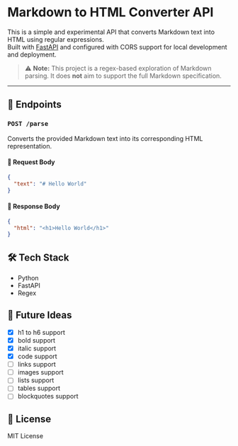 # Markdown to HTML Converter API

This is a simple and experimental API that converts Markdown text into HTML using regular expressions.  
Built with [FastAPI](https://fastapi.tiangolo.com/) and configured with CORS support for local development and deployment.

> ⚠️ **Note:** This project is a regex-based exploration of Markdown parsing. It does **not** aim to support the full Markdown specification.

---

## 🚀 Endpoints

### `POST /parse`

Converts the provided Markdown text into its corresponding HTML representation.

#### 🔸 Request Body

```json
{
  "text": "# Hello World"
}
```

#### 🔸 Response Body

```json
{
  "html": "<h1>Hello World</h1>"
}
```

## 🛠️ Tech Stack

- Python
- FastAPI
- Regex
  
## 🧪 Future Ideas

- [X] h1 to h6 support
- [X] bold support
- [X] italic support
- [X] code support
- [ ] links support
- [ ] images support
- [ ] lists support
- [ ] tables support
- [ ] blockquotes support

## 📜 License

MIT License
